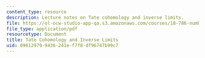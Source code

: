 ```yaml
---
content_type: resource
description: Lecture notes on Tate cohomology and inverse limits.
file: https://ol-ocw-studio-app-qa.s3.amazonaws.com/courses/18-786-number-theory-ii-class-field-theory-spring-2016/096129799436241ef7f8df96747b99c7_MIT18_786S16_lec8.pdf
file_type: application/pdf
resourcetype: Document
title: Tate Cohomology and Inverse Limits
uid: 09612979-9436-241e-f7f8-df96747b99c7
---
```


